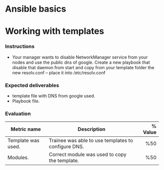 # Ansible basics
# Working with templates

### Instructions
- Your manager wants to disable NetworkManager service from your nodes and use the public dns of google. Create a new playbook that disable that daemon from start and copy from your template folder the new resolv.conf – place it into /etc/resolv.conf

### Expected deliverables
- template file with DNS from google used.
- Playbook file.

### Evaluation

| Metric name | Description | % Value |
| ----------- |-------------| -------:|
| Template was used. | Trainee was able to use templates to configure DNS. | %50 |
| Modules. | Correct module was used to copy the template. | %50 |